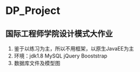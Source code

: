 # DP_Project
## 国际工程师学院设计模式大作业
1. 鉴于以练习为主，所以不用框架，以原生JavaEE为主
2. 环境：jdk1.8 MySQL jQuery Booststrap
3. 数据库文件及模型图



